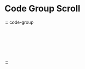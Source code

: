 # Code Group Scroll

::: code-group

```ts [...a.ts.....................]
```

```ts [...b.ts.....................]
```

```ts [...c.ts.....................]
```

```ts [...d.ts.....................]
```

```ts [...d.ts.....................]
```

```ts [...d.ts.....................]
```

```ts [...d.ts.....................]
```

:::
